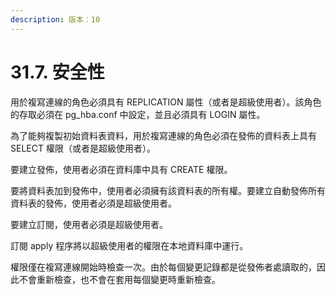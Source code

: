 ```yaml
---
description: 版本：10
---
```


# 31.7. 安全性

用於複寫連線的角色必須具有 REPLICATION 屬性（或者是超級使用者）。該角色的存取必須在 pg\_hba.conf 中設定，並且必須具有 LOGIN 屬性。

為了能夠複製初始資料表資料，用於複寫連線的角色必須在發佈的資料表上具有 SELECT 權限（或者是超級使用者）。

要建立發佈，使用者必須在資料庫中具有 CREATE 權限。

要將資料表加到發佈中，使用者必須擁有該資料表的所有權。要建立自動發佈所有資料表的發佈，使用者必須是超級使用者。

要建立訂閱，使用者必須是超級使用者。

訂閱 apply 程序將以超級使用者的權限在本地資料庫中運行。

權限僅在複寫連線開始時檢查一次。由於每個變更記錄都是從發佈者處讀取的，因此不會重新檢查，也不會在套用每個變更時重新檢查。

